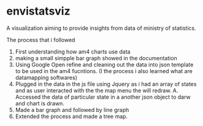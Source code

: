 # envistatsviz
A visualization aiming to provide insights from data of ministry of statistics.

The process that i followed
1. First understanding how am4 charts use data 
2. making a small simpple bar graph showed in the documentation
3. Using Google Open refine and cleaning out the data into json template to be used in the am4 fucntions. (I the process i also learned what are datamapping softwares)
4. Plugged in the data in the js file using Jquery as i had an array of states and as user interacted with the the map menu the will redraw. 
    A. Accessed the data of particular state in a another json object to darw and chart is drawn.
5. Made a bar graph and followed by line graph
6. Extended the process and made a tree map.
